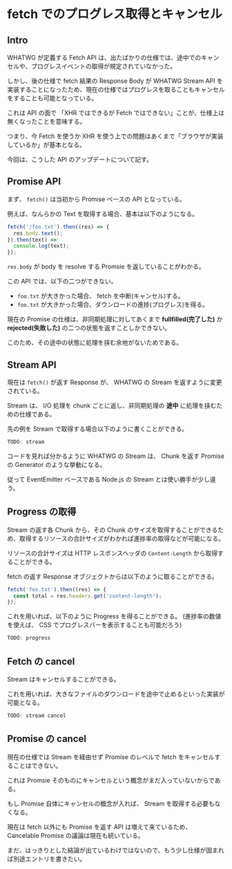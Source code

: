# fetch でのプログレス取得とキャンセル

## Intro

WHATWG が定義する Fetch API は、出たばかりの仕様では、途中でのキャンセルや、プログレスイベントの取得が規定されていなかった。

しかし、後の仕様で fetch 結果の Response Body が WHATWG Stream API を実装することになったため、現在の仕様ではプログレスを取ることもキャンセルをすることも可能となっている。

これは API の面で 「XHR ではできるが Fetch ではできない」ことが、仕様上は無くなったことを意味する。

つまり、今 Fetch を使うか XHR を使う上での問題はあくまで「ブラウザが実装しているか」が基本となる。

今回は、こうした API のアップデートについて記す。


## Promise API

まず、 `fetch()` は当初から Promise ベースの API となっている。

例えば、なんらかの Text を取得する場合、基本は以下のようになる。

```js
fetch('/foo.txt').then((res) => {
  res.body.text();
}).then(text) =>
  console.log(text);
});
```

`res.body` が body を resolve する Promsie を返していることがわかる。


この API では、以下の二つができない。

- `foo.txt` が大きかった場合、 fetch を中断(キャンセル)する。
- `foo.txt` が大きかった場合、ダウンロードの進捗(プログレス)を得る。

現在の Promise の仕様は、非同期処理に対してあくまで **fullfilled(完了した)** か **rejected(失敗した)** の二つの状態を返すことしかできない。

このため、その途中の状態に処理を挟む余地がないためである。


## Stream API

現在は `fetch()` が返す Response が、 WHATWG の Stream を返すように変更されている。

Stream は、 I/O 処理を chunk ごとに返し、非同期処理の **途中** に処理を挟むための仕様である。

先の例を Stream で取得する場合以下のように書くことができる。


```js
TODO: stream
```

コードを見れば分かるように WHATWG の Stream は、 Chunk を返す Promise の Generator のような挙動になる。

従って EventEmitter ベースである Node.js の Stream とは使い勝手が少し違う。


## Progress の取得

Stream の返す各 Chunk から、その Chunk のサイズを取得することができるため、取得するリソースの合計サイズがわかれば進捗率の取得などが可能になる。

リソースの合計サイズは HTTP レスポンスヘッダの `Content-Length` から取得することができる。

fetch の返す Response オブジェクトからは以下のように取ることができる。

```js
fetch('foo.txt').then((res) => {
  const total = res.headers.get('content-length');
});
```

これを用いれば、以下のように Progress を得ることができる。
(進捗率の数値を使えば、 CSS でプログレスバーを表示することも可能だろう)

```js
TODO: progress
```


## Fetch の cancel

Stream はキャンセルすることができる。

これを用いれば、大きなファイルのダウンロードを途中で止めるといった実装が可能となる。

```js
TODO: stream cancel
```


## Promise の cancel

現在の仕様では Stream を経由せず Promise のレベルで fetch をキャンセルすることはできない。

これは Promsie そのものにキャンセルという概念がまだ入っていないからである。

もし Promise 自体にキャンセルの概念が入れば、 Stream を取得する必要もなくなる。

現在は fetch 以外にも Promise を返す API は増えて来ているため、 Cancelable Promise の議論は現在も続いている。

まだ、はっきりとした結論が出ているわけではないので、もう少し仕様が固まれば別途エントリを書きたい。



